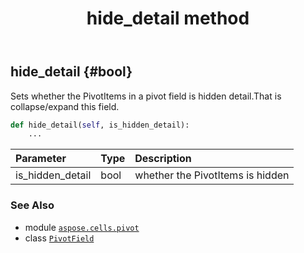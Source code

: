 ﻿---
title: hide_detail method
second_title: Aspose.Cells for Python via .NET API References
description: 
type: docs
weight: 80
url: /aspose.cells.pivot/pivotfield/hide_detail/
is_root: false
---

## hide_detail {#bool}

Sets whether the PivotItems in a pivot field is hidden detail.That is collapse/expand this field.



```python
def hide_detail(self, is_hidden_detail):
    ...
```


| Parameter | Type | Description |
| :- | :- | :- |
| is_hidden_detail | bool | whether the PivotItems is hidden |



### See Also
* module [`aspose.cells.pivot`](../../)
* class [`PivotField`](/cells/python-net/aspose.cells.pivot/pivotfield)
